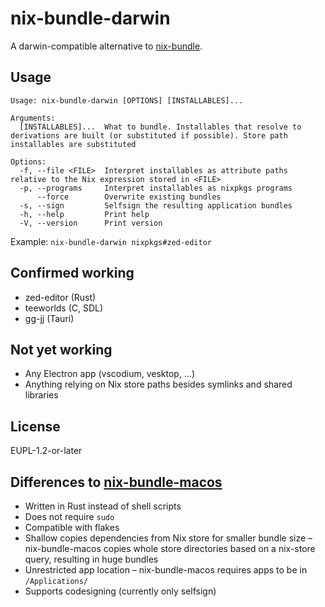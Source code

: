# nix-bundle-darwin

A darwin-compatible alternative to [nix-bundle](https://github.com/nix-community/nix-bundle).

## Usage

```
Usage: nix-bundle-darwin [OPTIONS] [INSTALLABLES]...

Arguments:
  [INSTALLABLES]...  What to bundle. Installables that resolve to derivations are built (or substituted if possible). Store path installables are substituted

Options:
  -f, --file <FILE>  Interpret installables as attribute paths relative to the Nix expression stored in <FILE>
  -p, --programs     Interpret installables as nixpkgs programs
      --force        Overwrite existing bundles
  -s, --sign         Selfsign the resulting application bundles
  -h, --help         Print help
  -V, --version      Print version
```

Example: `nix-bundle-darwin nixpkgs#zed-editor`

## Confirmed working

- zed-editor (Rust)
- teeworlds (C, SDL)
- gg-jj (Tauri)

## Not yet working

- Any Electron app (vscodium, vesktop, ...)
- Anything relying on Nix store paths besides symlinks and shared libraries

## License

EUPL-1.2-or-later

## Differences to [nix-bundle-macos](https://github.com/ariutta/nix-bundle-macos)

- Written in Rust instead of shell scripts
- Does not require `sudo`
- Compatible with flakes
- Shallow copies dependencies from Nix store for smaller bundle size – nix-bundle-macos copies whole store directories based on a nix-store query, resulting in huge bundles
- Unrestricted app location – nix-bundle-macos requires apps to be in `/Applications/`
- Supports codesigning (currently only selfsign)
